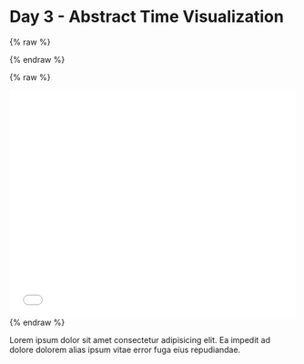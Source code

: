 # Day 3 - Abstract Time Visualization
{% raw %}
<script src="../resizeIframes.js"></script>
{% endraw %}

{% raw %}
<iframe src="../web/slider_day_03.html" width="100%" height="400" frameborder="no"></iframe>
{% endraw %}

Lorem ipsum dolor sit amet consectetur adipisicing elit. Ea impedit ad dolore dolorem alias ipsum vitae error fuga eius repudiandae.